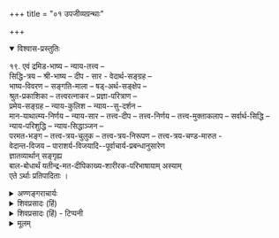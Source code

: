 +++
title = "०१ उपजीव्यग्रन्थाः"

+++

<details open><summary>विश्वास-प्रस्तुतिः</summary>

१९. एवं द्रमिड-भाष्य – न्याय-तत्त्व –  
सिद्धि-त्रय – श्री-भाष्य – दीप - सार - वेदार्थ-सङ्ग्रह –  
भाष्य-विवरण –  सङ्गति-माला – षड्-अर्थ-सङ्क्षेप –  
श्रुत-प्रकाशिका – तत्त्वरत्नाकर – प्रज्ञा-परित्राण –  
प्रमेय-सङ्ग्रह – न्याय-कुलिश – न्याय--सु-दर्शन –  
मान-याथात्म्य-निर्णय – न्याय-सार – तत्त्व-दीप – तत्त्व-निर्णय – तत्त्व-मुक्ताकलाप – सर्वार्थ-सिद्धि – न्याय-परिशुद्धि – न्याय-सिद्धाञ्जन –   
परमत-भङ्ग – तत्त्व-त्रय-चुलुक – तत्त्व-त्रय-निरूपण – तत्त्व-त्रय-चण्ड-मारुत -  
वेदान्त-विजय – पाराशर्य-विजयादि--पूर्वाचार्य-प्रबन्धानुसारेण  
ज्ञातव्यार्थान् सङ्गृह्य  
बाल-बोधार्थं यतीन्द्र-मत-दीपिकाख्य-शारीरक-परिभाषायाम् अस्याम्  
एते ऽर्थाः प्रतिपादिताः ।
</details>

<details><summary>अण्णङ्गराचार्यः</summary>

॥ उपसंहारभागव्याख्या ॥ 

प्रबन्धोपसंहार **'एव'**मित्यादिना । नैध्रुवकाश्यपगोत्रजद्रविडाचार्यप्रणीतं छान्दोग्यव्याख्यानब्रह्मनन्दिटङ्काचार्यकृतवाक्यव्याख्यारूपं द्रविडभाष्यम्, श्रीमन्नायमुनिप्रणीतं न्यायतत्त्वशास्त्रम्, तत्पौत्रं श्रीमद्यामुनिमुनिप्रणीतं सिद्धित्रयम्, श्रीभाष्यादिग्रन्थचतुष्टयं श्रीभगवद्रामानुजमुनिविरचितम्, श्रीविष्णुचित्तार्यविरचिते भाष्यविवरणसङ्गतिमाले, श्रीराममिश्रप्रणीतं षडर्थसङ्क्षेपः, श्रीभाष्यव्याख्या श्रुतप्रकाशिका श्रीवेदव्यासापरनामधेयश्रीसुदर्शनभट्टाचार्यसूरिविरचिता, तत्त्वरत्नाकर-श्रीकूरेशसूरितनय-श्रीपराशरभट्टाचार्यप्रणीतः, प्रज्ञापरित्राणवरदनारायणभट्टारकप्रणीतः न्यायसुदर्शनः च प्रमेयसङ्ग्रहः श्रीविष्णुचित्तप्रणीतः, वात्स्यवरदगुरुप्रणीतोऽपि एकः प्रमेयसङ्ग्रहोऽस्ति, न्यायकुलिशवादिहसाम्बुवाहापरनामधेयात्रेयरामानुजाचार्यप्रणीतम्, वरदविष्णुमिश्रकृतो मानयाथात्म्यनिर्णयः, न्यायसारः (तत्वसारः) वात्स्यवरदगुरुप्रणीतः, तत्वदीपवादिकेसरिरम्यजामातृयतिकृतः, तत्त्वनिर्णयो वात्स्यवरदाचार्यकृतः, सर्वार्थसिद्ध्यादिचतुष्टयश्रीमद्वेदान्तदेशिकप्रणीतम्, तत्वत्रयचुलुकः श्रीमद्वेदान्तगुरुकुमारः श्रीवरदगुरुप्रणीतः, तत्वत्रयनिरूपणं श्रीकृष्णपादसूरिविरचितम् अन्यैरप्याचार्यैः कृतं वर्तते, तत्त्वत्रयं श्रीमल्लोकाचार्यकृतम्, तद्भाष्यं च श्रीमद्वरवरमुनिवरप्रणीतम्, चण्डमारुतादित्रयमेतद्ग्रन्थकारगुरुवरश्रीमन्महाचार्यप्रणीतम् । एतान् ग्रन्थानभ्यस्य सम्यग्विचार्य च निर्णीयार्थतत्त्व ज्ञातव्याः सर्वेऽप्यर्थाः समासतस्सारतश्चात्रग्रन्थे मया प्रतिपादिता इत्यर्थः । अनेनैतद्ग्रन्थप्रतिपादितास्सर्वेऽप्यर्थाः पूर्वाचार्यप्रबन्धेषु तत्र तत्र वर्णिता एव, अत एवं विश्वसनीया समादरणीयाश्च भवन्तीत्युक्तं भवति । तेषां तेषां दार्शनिकानां गुरुवर्याणां स्वत्वविवक्षानुसारेण तत्त्वविभजनं बहुधा संवृत्तम् । 
</details>

<details><summary>शिवप्रसादः (हिं)</summary>

अनुवाद -- इस प्रकार द्रमिडभाष्य, न्यायतत्त्व, सिद्धित्रय, श्रीभाष्य, वेदान्तदीप, वेदान्तसार, वेदार्थसंग्रह, भाष्यविवरण, संगतिमाला, षडर्थसंक्षेप, श्रुतप्रकाशिका, तत्त्व- रत्नाकर, प्रज्ञापरित्राण, प्रमेयसंग्रह, (२), न्यायकुलिश, न्यायसुदर्शन, मानयाथा- त्म्य निर्णय, न्यायसार ( तत्त्वसार), तत्त्वदीप, तत्त्वनिर्णय, सर्वार्थसिद्धि, न्यायपरिशुद्धि, न्यायसिद्धाञ्जन, परमतभङ्ग, तत्त्वत्रयचुलुक, तत्त्वत्रयनिरूपण, तत्त्वत्रयम्, तत्त्वत्रय- व्याख्या, चण्डमारुत, वेदान्त विजय, पाराशर्यविजय आदि पूर्वाचार्यों के प्रबन्ध के अनुसार ज्ञातव्य अर्थों का संग्रह करके बालकों को ज्ञान कराने के लिए यतीन्द्रमतदीपिका नामक इस शारीरक - परिभाषा में इन अर्थों का प्रतिपादन किया गया है । 

</details>


<details><summary>शिवप्रसादः (हिं) - टिप्पनी</summary>

यतीन्द्रमतदीपिका के बत्तीस उपजीव्य ग्रन्थों का संक्षिप्त परिचय 


भा० प्र० - इस ग्रन्थ का उपसंहार करते हुए यतीन्द्रमतदीपिकाकार ने इस ग्रन्थ के उपजीव्य ग्रन्थों के रूप में अपने पूर्वाचार्यों के द्वारा प्रणीत बत्तीस ग्रन्थों को उद्धत किया है । जिस प्रकार मोक्षार्थ की प्रतिपादिका उपनिषदों में बत्तीस ब्रह्मविद्याएँ बतलायी गयी हैं, उसी प्रकार इस यतीन्द्र मतदीपिका के उपजीव्यभूत ग्रन्थ भी बत्तीस हैं, जिससे वेदान्तार्थो का अर्थ - याथात्म्य निरूपित किया गया है । यतीन्द्रमतदीपिका के उपजीव्य ग्रन्थों का संक्षिप्ततम परिचय निम्नलिखित है-

- (१) मिडभाष्य - यह नैध्रुव काश्यपगोत्रोत्पन्न द्रविडाचार्य प्रणीत ग्रन्थ है तथा छान्दोग्यव्याख्यानभूत ब्रह्मानन्दिटङ्काचार्य-प्रणीत वाक्यग्रन्थ की व्याख्या है।
- ( २ ) न्यायतत्त्व - इस ग्रन्थ के प्रणेता श्रीमन्नाथमुनि है । यह ग्रन्थ कई अधि- करणों में निबद्ध है तथा श्रीमद्वेदान्तदेशिक ने प्रमाणरूप से इस ग्रन्थ के वाक्यों को स्थान-स्थान पर उद्धृत किया है । [[२८६]]
- ( ३ ) सिद्धित्रय - इस ग्रन्थ के प्रणेता श्रीमन्नाथमुनि के पौत्र तथा श्रीमद्रामानु- जाचार्य के परमगुरु श्रीमद्यामुनाचार्य है। इस प्रकरण-ग्रन्थ के तीन प्रकरण हैंः आत्मसिद्धि, ईश्वरसिद्धि तथा संविसिद्धि ।
- (४) श्रीभाष्य - विशिष्टाद्वैतदर्शन के भाष्यकार श्रीमद्रामानुजाचार्य-प्रणीत शारीरक-मीमांसा का विस्तृत भाष्य है । यही ग्रन्थ विशिष्टाद्वैती दार्शनिकों का भाष्य माना जाता है । इस ग्रन्थ में श्रीमद्रामानुजाचार्य ने बड़ी सफलतापूर्वक शारीरक- मीमांसा के शाङ्करभाष्य का सप्रमाण प्रत्याख्यान किया है ।
- ( ५ ) वेदान्तदीप - इस ग्रन्थ में श्रीरामानुजाचार्य ने शारीरक-मीमांसा के सूत्रों की नातिविस्तृत नातिसंक्षिप्त व्याख्या की है ।
- (६) वेदान्तसार - यह ग्रन्थ श्रीमद्रामानुजाचार्य प्रणीत शारीरक सूत्रों का संक्षिप्ततम अर्थ के रूप में निबद्ध है ।
- ( ७ ) भाष्यविवरण – श्रीविष्णुचित्ताचार्य-प्रणीत यह ग्रन्थ श्रीभाष्य की व्याख्या रूप है ।
- ( ८ ) संगतिमाला -- इस ग्रन्थ में आचार्य विष्णुचित्त ने श्रीभाष्य के विषय- वाक्यों की संगति तथा अन्य प्रकार की संगतियों का उपपादन किया है ।
- ( ९ ) षडर्थसंक्षेप – श्रीराममिश्राचार्य द्वारा प्रणीत इस ग्रन्थ को श्रीमद्वेदान्त- देशिक ने न्यायसिद्धाञ्जन में स्थान-स्थान पर उद्धृत किया है
- (१०) श्रुतप्रकाशिका - श्री सुदर्शन सूरि-प्रणीत श्रीभाष्य की सर्वप्रधान व्याख्या है । इस ग्रन्थ का कलेवर इतना बड़ा है जितना बड़ा छत्तीस हजार अनुष्टुप् श्लोकों का कलेवर हो सकता है । इनका दूसरा नाम वेदव्यास भी है ।
- ( ११ ) तत्त्वरत्नाकर - यह ग्रन्थ श्रीकुरेशसूरि के पुत्र पराशरभट्ट र प्रणीत है ।
- (१२) प्रज्ञापरित्राण - इस ग्रन्थ के प्रणेता वरदनारायण भट्टारक है ।
- (१३) न्यायसुदर्शन – इस ग्रन्थ के भी प्रणेता वरदनारायण भट्टारक है ।
- (१४) प्रमेय संग्रह - इस ग्रन्थ के प्रणेता श्रीविष्णु चित्ताचार्य है ।
- ( १५ ) प्रमेयसंग्रह - वात्स्यवरदाचार्य ने भी एक प्रमेयसंग्रह का प्रणयन किया है।
- (१६) न्यायकुलिश – अनेक वादों के संग्रहरूप तथा शतदूषणी के उपजीव्य- भूत इस ग्रन्थ के प्रणेता वादि हंसाम्बुवाह आत्रेय रामानुजाचार्य है ।
- ( १७ ) मानयाथात्म्य निर्णय - इस ग्रन्थ के प्रणेता श्रीवरदविष्णु मिश्र है ।
- ( १८ ) न्यायसार अथवा तत्त्वसार- के प्रणेता वात्स्यवरदाचार्य है ।
- ( १९ ) तत्त्वदीप - इस ग्रन्थ के प्रणेता वादि केसरी रम्यजामातृमुनि है ।
- ( २० ) तत्त्वनिर्णय - इस ग्रन्थ के प्रणेता वात्स्यवरदाचार्य है ।
- (२१) वेदार्थसंग्रह - यह ग्रन्थ श्रीमद्रामानुजाचार्य-प्रणीत श्रुतियों के अर्थ का निर्णय-स्वरूप है । कहा जाता है कि भगवान् वेङ्कटेश की आज्ञा से रामानुजाचार्य ने वेदार्थों के निर्णय-रूप एक दिन प्रवचन किया था, उसी को वेदार्थसंग्रह के नाम से अभिहित किया जाता है । [[२८७]]
- (२२) सर्वार्थसिद्धि - श्रीमद्वेदान्तदेशिक प्रणीत तत्त्वमुक्ताकलाप नामक ग्रन्थ की व्याख्या है । इसमें श्रीमद्वेदान्त ने सर्वज्ञत्व की प्रतिज्ञा की है ।
- ( २३ ) न्यायपरिशुद्धि - इस ग्रन्थ में वेदान्तदेशिक ने न्यायदर्शन की समा- लोचना करके उसको शारीरक-मीमांसा के अनुसार न्यायदर्शन को व्यवस्थित किया है ।
- (२४) न्यायसिद्धाञ्जन - इस ग्रन्थ में वेदान्तदेशिक ने वैशेषिक दर्शन की समालोचना छह परिच्छेदों में की है ।
- (२५) परमतभंग - मणिप्रवाल भाषा में प्रणीत इस ग्रन्थ में वेदान्तदेशिक ने विशिष्टाद्वैत दर्शन व्यतिरिक्त दर्शन की प्रोढ समालोचना की है ।
- ( २६ ) तत्त्वत्रयचुलुक - इसके प्रणेता श्रीवेदान्तगुरुकुमार श्रीवरदगुरु है ।
- (२७) तत्त्वत्रय - निरूपण - इसके प्रणेता श्रीकृष्णपादसूरि है ।
- ( २८ ) तत्त्वत्रय - इसके व्याख्याता श्रीमल्लोकाचार्य है ।
- ( २९ ) तत्त्वत्रयव्याख्या - श्रीमल्लोकाचार्य - प्रणीत तत्त्वत्रय की व्याख्या- रूप इस ग्रन्थ के प्रणेता श्रीमद्वरवरमुनि है ।
- (३०) चण्डमारुत - वेदान्तदेशिक - प्रणीत शतदूषणी की व्याख्या-रूप इस ग्रन्थ के प्रणेता श्रीमन् भट्टाचार्य है ।
- ( ३१ ) वेदान्तविजय - यह ग्रन्थ भी श्रीमन् भट्टाचार्य-प्रणीत हैं ।
- ( ३२.) पाराशर्यविजय — इस ग्रन्थ के भी प्रणेता श्रीमन् भट्टाचार्य ही है । 

</details>


<details><summary>मूलम्</summary>

१९. एवं द्रमिडभाष्य – न्यायतत्त्व – सिद्धित्रय – श्रीभाष्य – दीप सार वेदार्थ सङ्ग्रह – भाष्यविवरण – सङ्गतिमाला – षडर्थसंक्षेप – श्रुतप्रकाशिका – तत्त्व रत्नाकर – प्रज्ञापरित्राण – प्रमेयसङ्ग्रह – न्यायकुलिश – न्यायसुदर्शन – मानयाथात्म्यनिर्णय – न्यायसार – तत्त्वदीप – तत्त्वनिर्णय – तत्त्वमुक्ताकलाप – सर्वार्थ सिद्धि – न्यायपरिशुद्धि – न्यायसिद्धाञ्जन – परमतभङ्ग – तत्त्वत्रयचुलुक – तत्त्वत्रयनिरूपण – तत्त्वत्रय – चण्डमारुतवेदान्तविजय –पाराशर्यविजयादिपूर्वाचार्य प्रबन्धानुसारेण ज्ञातव्यार्थान्सङ्गृह्य बालबोधार्थं यतीन्द्रमतदीपिकाख्य शारीरकपरिभाषायामस्यामेतेऽर्थाः प्रतिपादिताः ।
</details>



